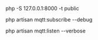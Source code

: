 php -S 127.0.0.1:8000 -t public

php artisan mqtt:subscribe --debug

php artisan mqtt:listen --verbose